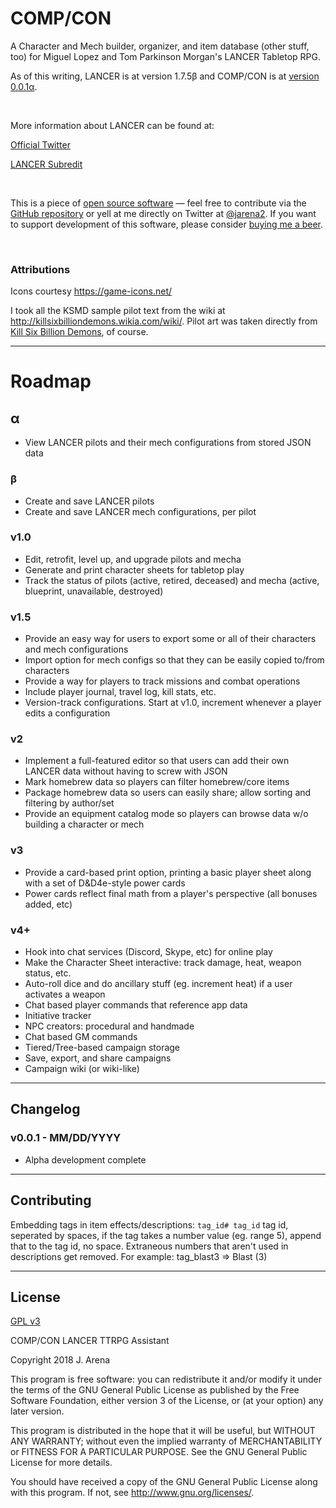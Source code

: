# COMP/CON
 A Character and Mech builder, organizer, and item database (other stuff, too) for Miguel Lopez and Tom Parkinson Morgan's LANCER Tabletop RPG.
 
 As of this writing, LANCER is at version 1.7.5β and COMP/CON is at [version 0.0.1α](#changelog).

<br>

 More information about LANCER can be found at: 

 [Official Twitter](https://twitter.com/lancer_rpg)

 [LANCER Subredit](https://www.reddit.com/r/LancerRPG/)

 <br>

 This is a piece of [open source software](#license) — feel free to contribute via the [GitHub repository](https://github.com/jarena3/compcon) or yell at me directly on Twitter at [@jarena2](https://www.twitter.com/jarena2). If you want to support development of this software, please consider [buying me a beer](buymeacoff.ee/a7xoLjHfG).

 <br>

 ### Attributions
 Icons courtesy https://game-icons.net/

 I took all the KSMD sample pilot text from the wiki at http://killsixbilliondemons.wikia.com/wiki/. Pilot art was taken directly from [Kill Six Billion Demons](), of course.

---
# Roadmap
## α
  - View LANCER pilots and their mech configurations from stored JSON data

### β
 - Create and save LANCER pilots
 - Create and save LANCER mech configurations, per pilot

### v1.0
 - Edit, retrofit, level up, and upgrade pilots and mecha
 - Generate and print character sheets for tabletop play
 - Track the status of pilots (active, retired, deceased) and mecha (active, blueprint, unavailable, destroyed)

### v1.5
 - Provide an easy way for users to export some or all of their characters and mech configurations
 - Import option for mech configs so that they can be easily copied to/from characters
 - Provide a way for players to track missions and combat operations
 - Include player journal, travel log, kill stats, etc.
 - Version-track configurations. Start at v1.0, increment whenever a player edits a configuration

### v2
 - Implement a full-featured editor so that users can add their own LANCER data without having to screw with JSON
 - Mark homebrew data so players can filter homebrew/core items
 - Package homebrew data so users can easily share; allow sorting and filtering by author/set
 - Provide an equipment catalog mode so players can browse data w/o building a character or mech

### v3
 - Provide a card-based print option, printing a basic player sheet along with a set of D&D4e-style power cards
 - Power cards reflect final math from a player's perspective (all bonuses added, etc)

### v4+
 - Hook into chat services (Discord, Skype, etc) for online play
 - Make the Character Sheet interactive: track damage, heat, weapon status, etc.
 - Auto-roll dice and do ancillary stuff (eg. increment heat) if a user activates a weapon
 - Chat based player commands that reference app data
 - Initiative tracker
 - NPC creators: procedural and handmade
 - Chat based GM commands
 - Tiered/Tree-based campaign storage
 - Save, export, and share campaigns
 - Campaign wiki (or wiki-like)
---
## Changelog
### v0.0.1 - MM/DD/YYYY
- Alpha development complete
---
## Contributing

Embedding tags in item effects/descriptions:
`tag_id# tag_id` tag id, seperated by spaces, if the tag takes a number value (eg. range 5), append that to the tag id, no space. Extraneous numbers that aren't used in descriptions get removed. For example:
tag_blast3 => Blast (3)

---
## License
[GPL v3](LICENSE.md)

COMP/CON LANCER TTRPG Assistant

Copyright 2018  J. Arena

This program is free software: you can redistribute it and/or modify
it under the terms of the GNU General Public License as published by
the Free Software Foundation, either version 3 of the License, or
(at your option) any later version.

This program is distributed in the hope that it will be useful,
but WITHOUT ANY WARRANTY; without even the implied warranty of
MERCHANTABILITY or FITNESS FOR A PARTICULAR PURPOSE.  See the
GNU General Public License for more details.

You should have received a copy of the GNU General Public License
along with this program.  If not, see <http://www.gnu.org/licenses/>.

